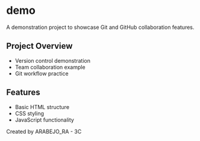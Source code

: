 # demo

A demonstration project to showcase Git and GitHub collaboration features.

## Project Overview
- Version control demonstration
- Team collaboration example
- Git workflow practice

## Features
- Basic HTML structure
- CSS styling
- JavaScript functionality

Created by ARABEJO_RA - 3C
